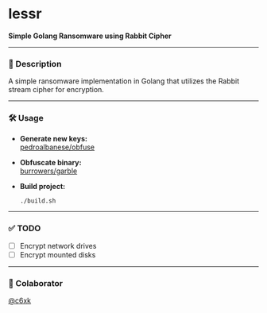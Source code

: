 # lessr

**Simple Golang Ransomware using Rabbit Cipher**

---

### 🔐 Description

A simple ransomware implementation in Golang that utilizes the Rabbit stream cipher for encryption.

---

### 🛠 Usage

- **Generate new keys:**  
  [pedroalbanese/obfuse](https://github.com/pedroalbanese/obfuse)

- **Obfuscate binary:**  
  [burrowers/garble](https://github.com/burrowers/garble)

- **Build project:**  
  ```bash
  ./build.sh


---

### ✅ TODO

- [ ] Encrypt network drives
- [ ] Encrypt mounted disks

---

### 👥 Colaborator

  [@c6xk](https://github.com/c6xk)
